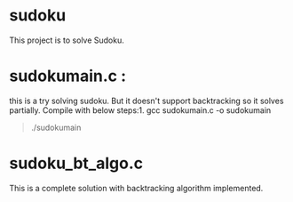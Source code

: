 # sudoku
This project is to solve Sudoku.

# sudokumain.c : 
this is a try solving sudoku. But it doesn't support backtracking so it solves partially.
Compile with below steps:1. gcc sudokumain.c -o sudokumain
>./sudokumain

# sudoku_bt_algo.c
This is a complete solution with backtracking algorithm implemented.

